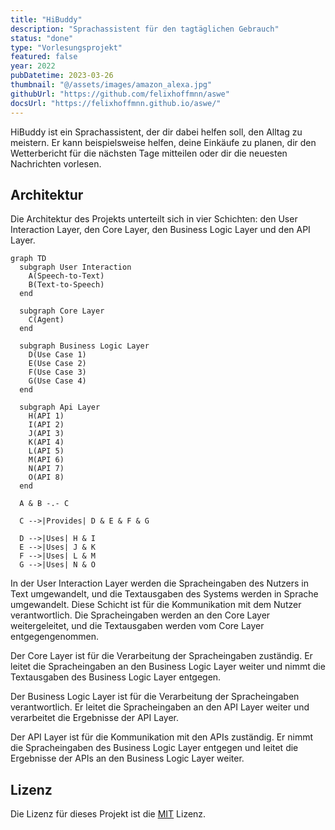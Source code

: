 ```yaml
---
title: "HiBuddy"
description: "Sprachassistent für den tagtäglichen Gebrauch"
status: "done"
type: "Vorlesungsprojekt"
featured: false
year: 2022
pubDatetime: 2023-03-26
thumbnail: "@/assets/images/amazon_alexa.jpg"
githubUrl: "https://github.com/felixhoffmnn/aswe"
docsUrl: "https://felixhoffmnn.github.io/aswe/"
---
```


HiBuddy ist ein Sprachassistent, der dir dabei helfen soll, den Alltag zu meistern. Er kann beispielsweise helfen, deine Einkäufe zu planen, dir den Wetterbericht für die nächsten Tage mitteilen oder dir die neuesten Nachrichten vorlesen.

## Architektur

Die Architektur des Projekts unterteilt sich in vier Schichten: den User Interaction Layer, den Core Layer, den Business Logic Layer und den API Layer.

```mermaid
graph TD
  subgraph User Interaction
    A(Speech-to-Text)
    B(Text-to-Speech)
  end

  subgraph Core Layer
    C(Agent)
  end

  subgraph Business Logic Layer
    D(Use Case 1)
    E(Use Case 2)
    F(Use Case 3)
    G(Use Case 4)
  end

  subgraph Api Layer
    H(API 1)
    I(API 2)
    J(API 3)
    K(API 4)
    L(API 5)
    M(API 6)
    N(API 7)
    O(API 8)
  end

  A & B -.- C

  C -->|Provides| D & E & F & G

  D -->|Uses| H & I
  E -->|Uses| J & K
  F -->|Uses| L & M
  G -->|Uses| N & O
```

In der User Interaction Layer werden die Spracheingaben des Nutzers in Text umgewandelt, und die Textausgaben des Systems werden in Sprache umgewandelt. Diese Schicht ist für die Kommunikation mit dem Nutzer verantwortlich. Die Spracheingaben werden an den Core Layer weitergeleitet, und die Textausgaben werden vom Core Layer entgegengenommen.

Der Core Layer ist für die Verarbeitung der Spracheingaben zuständig. Er leitet die Spracheingaben an den Business Logic Layer weiter und nimmt die Textausgaben des Business Logic Layer entgegen.

Der Business Logic Layer ist für die Verarbeitung der Spracheingaben verantwortlich. Er leitet die Spracheingaben an den API Layer weiter und verarbeitet die Ergebnisse der API Layer.

Der API Layer ist für die Kommunikation mit den APIs zuständig. Er nimmt die Spracheingaben des Business Logic Layer entgegen und leitet die Ergebnisse der APIs an den Business Logic Layer weiter.

## Lizenz

Die Lizenz für dieses Projekt ist die [MIT](https://github.com/felixhoffmnn/aswe/blob/main/LICENSE) Lizenz.
